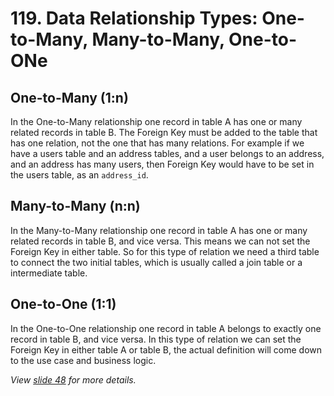 # 119. Data Relationship Types: One-to-Many, Many-to-Many, One-to-ONe

## One-to-Many (1:n)

In the One-to-Many relationship one record in table A has one or many related records in table B. The Foreign Key must be added to the table that has one relation, not the one that has many relations. For example if we have a users table and an address tables, and a user belongs to an address, and an address has many users, then Foreign Key would have to be set in the users table, as an `address_id`.

## Many-to-Many (n:n)

In the Many-to-Many relationship one record in table A has one or many related records in table B, and vice versa. This means we can not set the Foreign Key in either table. So for this type of relation we need a third table to connect the two initial tables, which is usually called a join table or a intermediate table.

## One-to-One (1:1)

In the One-to-One relationship one record in table A belongs to exactly one record in table B, and vice versa. In this type of relation we can set the Foreign Key in either table A or table B, the actual definition will come down to the use case and business logic.

_View [slide 48](./slides/slides.pdf) for more details._
